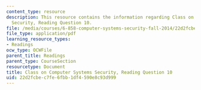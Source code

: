 ```yaml
---
content_type: resource
description: This resource contains the information regarding Class on Computer Systems
  Security, Reading Question 10.
file: /media/courses/6-858-computer-systems-security-fall-2014/22d2fcbec7fe6fbb1df4590e8c93d999_MIT6_858F14_Reading10.pdf
file_type: application/pdf
learning_resource_types:
- Readings
ocw_type: OCWFile
parent_title: Readings
parent_type: CourseSection
resourcetype: Document
title: Class on Computer Systems Security, Reading Question 10
uid: 22d2fcbe-c7fe-6fbb-1df4-590e8c93d999
---
```

